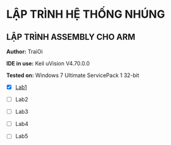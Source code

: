 # LẬP TRÌNH HỆ THỐNG NHÚNG

## LẬP TRÌNH ASSEMBLY CHO ARM

**Author:** TraiOi

**IDE in use:** Keil uVision V4.70.0.0

**Tested on:** Windows 7 Ultimate ServicePack 1 32-bit

 * [x] [Lab1](https://github.com/TraiOi/LapTrinhAssemblyChoARM/blob/master/Lab1/README.md)
 
 * [ ] Lab2
 
 * [ ] Lab3
 
 * [ ] Lab4
 
 * [ ] Lab5
